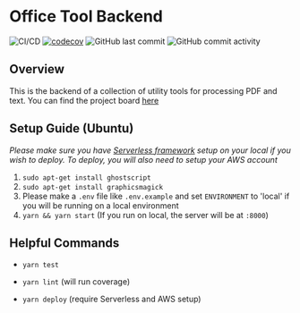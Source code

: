 # Office Tool Backend

![CI/CD](https://github.com/nachetfalter/office-tool-backend/workflows/office-tool-backend-cicd/badge.svg)
[![codecov](https://codecov.io/gh/nachetfalter/office-tool-backend/branch/main/graph/badge.svg)](https://app.codecov.io/gh/nachetfalter/office-tool-backend)
![GitHub last commit](https://img.shields.io/github/last-commit/nachetfalter/office-tool-backend)
![GitHub commit activity](https://img.shields.io/github/commit-activity/w/nachetfalter/office-tool-backend)

## Overview

This is the backend of a collection of utility tools for processing PDF and text. You can find the project board [here](https://trello.com/b/veKujmZv/task-board)

## Setup Guide (Ubuntu)

*Please make sure you have [Serverless framework](https://www.serverless.com/) setup on your local if you wish to deploy. To deploy, you will also need to setup your AWS account*

1. `sudo apt-get install ghostscript`
2. `sudo apt-get install graphicsmagick`
3. Please make a `.env` file like `.env.example` and set `ENVIRONMENT` to 'local' if you will be running on a local environment
4. `yarn && yarn start` (If you run on local, the server will be at `:8000`)

## Helpful Commands

* `yarn test`

* `yarn lint` (will run coverage)

* `yarn deploy` (require Serverless and AWS setup)
